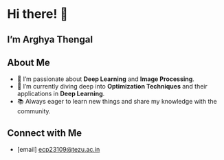 # Hi there! 👋
I’m **Arghya Thengal**
- 


## About Me

- 👀 I’m passionate about **Deep Learning** and **Image Processing**.
- 🌱 I’m currently diving deep into **Optimization Techniques** and their applications in **Deep Learning**.
- 📚 Always eager to learn new things and share my knowledge with the community.

## Connect with Me
- [email] ecp23109@tezu.ac.in

<!---
arghyaTU/arghyaTU is a ✨ special ✨ repository because its `README.md` (this file) appears on your GitHub profile.
You can click the Preview link to take a look at your changes.
--->
